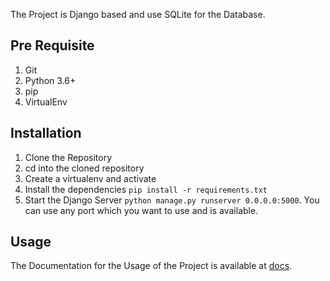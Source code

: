 The Project is Django based and use SQLite for the Database.

## Pre Requisite
1. Git
2. Python 3.6+
3. pip
4. VirtualEnv

## Installation
1. Clone the Repository
2. cd into the cloned repository
3. Create a virtualenv and activate
4. Install the dependencies `pip install -r requirements.txt`
5. Start the Django Server `python manage.py runserver 0.0.0.0:5000`. You can use any port which you want to use and is available.

## Usage

The Documentation for the Usage of the Project is available at [docs](https://documenter.getpostman.com/view/12698826/TVK5d1zh#951c7379-186c-48c7-91bc-ecc8ac77aae2).